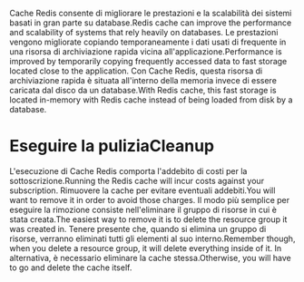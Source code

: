 <span data-ttu-id="c09e7-101">Cache Redis consente di migliorare le prestazioni e la scalabilità dei sistemi basati in gran parte su database.</span><span class="sxs-lookup"><span data-stu-id="c09e7-101">Redis cache can improve the performance and scalability of systems that rely heavily on databases.</span></span> <span data-ttu-id="c09e7-102">Le prestazioni vengono migliorate copiando temporaneamente i dati usati di frequente in una risorsa di archiviazione rapida vicina all'applicazione.</span><span class="sxs-lookup"><span data-stu-id="c09e7-102">Performance is improved by temporarily copying frequently accessed data to fast storage located close to the application.</span></span> <span data-ttu-id="c09e7-103">Con Cache Redis, questa risorsa di archiviazione rapida è situata all'interno della memoria invece di essere caricata dal disco da un database.</span><span class="sxs-lookup"><span data-stu-id="c09e7-103">With Redis cache, this fast storage is located in-memory with Redis cache instead of being loaded from disk by a database.</span></span>

# <a name="cleanup"></a><span data-ttu-id="c09e7-104">Eseguire la pulizia</span><span class="sxs-lookup"><span data-stu-id="c09e7-104">Cleanup</span></span>

<span data-ttu-id="c09e7-105">L'esecuzione di Cache Redis comporta l'addebito di costi per la sottoscrizione.</span><span class="sxs-lookup"><span data-stu-id="c09e7-105">Running the Redis cache will incur costs against your subscription.</span></span> <span data-ttu-id="c09e7-106">Rimuovere la cache per evitare eventuali addebiti.</span><span class="sxs-lookup"><span data-stu-id="c09e7-106">You will want to remove it in order to avoid those charges.</span></span> <span data-ttu-id="c09e7-107">Il modo più semplice per eseguire la rimozione consiste nell'eliminare il gruppo di risorse in cui è stata creata.</span><span class="sxs-lookup"><span data-stu-id="c09e7-107">The easiest way to remove it is to delete the resource group it was created in.</span></span> <span data-ttu-id="c09e7-108">Tenere presente che, quando si elimina un gruppo di risorse, verranno eliminati tutti gli elementi al suo interno.</span><span class="sxs-lookup"><span data-stu-id="c09e7-108">Remember though, when you delete a resource group, it will delete everything inside of it.</span></span> <span data-ttu-id="c09e7-109">In alternativa, è necessario eliminare la cache stessa.</span><span class="sxs-lookup"><span data-stu-id="c09e7-109">Otherwise, you will have to go and delete the cache itself.</span></span>